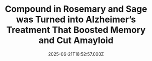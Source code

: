 ---
title: "Compound in Rosemary and Sage was Turned into Alzheimer’s Treatment That Boosted Memory and Cut Amayloid"
date: 2025-06-21T18:52:57.000Z
category: Human Kindness
externalLink: "https://www.goodnewsnetwork.org/compound-in-rosemary-and-sage-was-turned-into-alzheimers-treatment/"
image: ""
excerpt: "The herb rosemary has long been linked with memory, so it’s fitting that researchers would study a compound found in rosemary and sage for its impact on Alzheimer’s disease, especially the inflammation that often leads to cognitive decline. Carnosic acid is already an antioxidant and anti-inflammatory compound that works by activating enzymes that make up […] The post Compound in…"
---